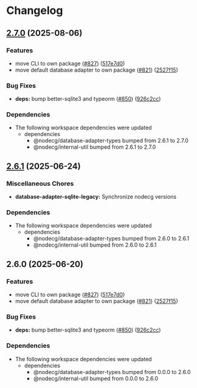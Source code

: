 # Changelog

## [2.7.0](https://github.com/csmplay/nodecg/compare/database-adapter-sqlite-legacy-v2.6.1...database-adapter-sqlite-legacy-v2.7.0) (2025-08-06)


### Features

* move CLI to own package ([#827](https://github.com/csmplay/nodecg/issues/827)) ([517e7d0](https://github.com/csmplay/nodecg/commit/517e7d0f4dcea97cd681a07813a254f7c204d37a))
* move default database adapter to own package ([#821](https://github.com/csmplay/nodecg/issues/821)) ([2527f15](https://github.com/csmplay/nodecg/commit/2527f151737971a9dbde5f686f97edf48c48735b))


### Bug Fixes

* **deps:** bump better-sqlite3 and typeorm ([#850](https://github.com/csmplay/nodecg/issues/850)) ([926c2cc](https://github.com/csmplay/nodecg/commit/926c2cc0ca94e6df6437ad0323ad0b226e6f79ca))


### Dependencies

* The following workspace dependencies were updated
  * dependencies
    * @nodecg/database-adapter-types bumped from 2.6.1 to 2.7.0
    * @nodecg/internal-util bumped from 2.6.1 to 2.7.0

## [2.6.1](https://github.com/nodecg/nodecg/compare/database-adapter-sqlite-legacy-v2.6.0...database-adapter-sqlite-legacy-v2.6.1) (2025-06-24)


### Miscellaneous Chores

* **database-adapter-sqlite-legacy:** Synchronize nodecg versions


### Dependencies

* The following workspace dependencies were updated
  * dependencies
    * @nodecg/database-adapter-types bumped from 2.6.0 to 2.6.1
    * @nodecg/internal-util bumped from 2.6.0 to 2.6.1

## 2.6.0 (2025-06-20)


### Features

* move CLI to own package ([#827](https://github.com/nodecg/nodecg/issues/827)) ([517e7d0](https://github.com/nodecg/nodecg/commit/517e7d0f4dcea97cd681a07813a254f7c204d37a))
* move default database adapter to own package ([#821](https://github.com/nodecg/nodecg/issues/821)) ([2527f15](https://github.com/nodecg/nodecg/commit/2527f151737971a9dbde5f686f97edf48c48735b))


### Bug Fixes

* **deps:** bump better-sqlite3 and typeorm ([#850](https://github.com/nodecg/nodecg/issues/850)) ([926c2cc](https://github.com/nodecg/nodecg/commit/926c2cc0ca94e6df6437ad0323ad0b226e6f79ca))


### Dependencies

* The following workspace dependencies were updated
  * dependencies
    * @nodecg/database-adapter-types bumped from 0.0.0 to 2.6.0
    * @nodecg/internal-util bumped from 0.0.0 to 2.6.0
